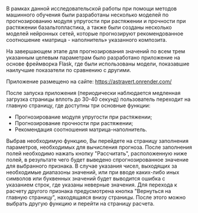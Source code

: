 В рамках данной исследовательской работы при помощи методов машинного обучения были разработаны несколько моделей по прогнозированию модуля упругости при растяжении и прочности при растяжении базальтопластика, а также были созданы несколько моделей нейронных сетей, которые прогнозируют рекомендованное соотношение «матрица - наполнитель» указанного композита.

На завершающем этапе для прогнозирования значений по всем трем указанным целевым параметрам было разработано приложение на основе фреймворка Flask, где были использованы модели, показавшие наилучшие показатели по сравнению с другими.

Приложение размещено на сайте: https://astravert.onrender.com/

После запуска приложения (периодически наблюдается медленная загрузка страницы вплоть до 30-40 секунд) пользователь переходит на главную страницу, где доступны три основные функции:
- Прогнозирование модуля упругости при растяжении;
- Прогнозирование прочности при растяжении;
- Рекомендация соотношения матрица-наполнитель.

Выбрав необходимую функцию, Вы перейдете на страницу заполнения параметров, необходимых для вычисления прогноза. После заполнения полей необходимо нажать кнопку "Рассчитать", расположенную ниже полей, в результате чего будет выведено спрогнозированное значение для выбранного признака. 
В случае указания чисел, выходящих за необходимые диапазоны значений, или при вводе каких-либо иных символов или буквенных значений будет выводится ошибка с указанием строк, где указаны неверные значения.
Для перехода к расчету другого признака предусмотрена кнопка "Вернуться на главную страницу", находящаяся внизу страницы. После этого можно выбрать другую функцию и перейти на страницу расчета.
